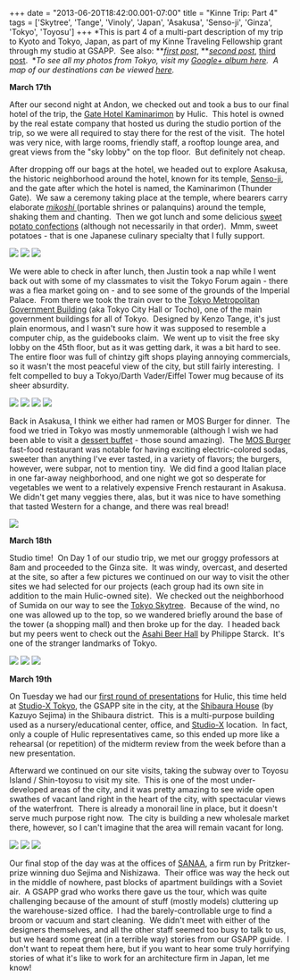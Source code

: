 +++
date = "2013-06-20T18:42:00.001-07:00"
title = "Kinne Trip: Part 4"
tags = ['Skytree', 'Tange', 'Vinoly', 'Japan', 'Asakusa', 'Senso-ji', 'Ginza', 'Tokyo', 'Toyosu']
+++
*This is part 4 of a multi-part description of my trip to Kyoto and  Tokyo, Japan, as part of my Kinne Traveling Fellowship grant through my  studio at GSAPP.  See also: ***[first post](http://notbuiltinaday.blogspot.com/2013/03/kinne-trip-japan.html)*, ***[second post](http://notbuiltinaday.blogspot.com/2013/03/kinne-trip-part-2.html)*, [third post](http://notbuiltinaday.blogspot.com/2013/06/kinne-trip-part-3.html).  **To see all my photos from Tokyo, visit my [Google+ album here](https://plus.google.com/photos/100923770373915082594/albums/5859035906123059745?authkey=CJLA38HsjZ361QE).  A map of our destinations can be viewed [here](https://maps.google.com/maps/ms?msid=201905433843519722823.0004d7ae9fa7b76b1b582&msa=0&ll=35.670232,139.704037&spn=0.022139,0.049567).*

**March 17th**

After our second night at Andon, we checked out and took a bus to our final hotel of the trip, the [Gate Hotel Kaminarimon](http://www.gate-hotel.jp/english.html) by Hulic.  This hotel is owned by the real estate company that hosted us during the studio portion of the trip, so we were all required to stay there for the rest of the visit.  The hotel was very nice, with large rooms, friendly staff, a rooftop lounge area, and great views from the "sky lobby" on the top floor.  But definitely not cheap.

After dropping off our bags at the hotel, we headed out to explore Asakusa, the historic neighborhood around the hotel, known for its temple, [Senso-ji](http://en.wikipedia.org/wiki/Sens%C5%8D-ji), and the gate after which the hotel is named, the Kaminarimon (Thunder Gate).  We saw a ceremony taking place at the temple, where bearers carry elaborate *[mikoshi ](http://en.wikipedia.org/wiki/Mikoshi)*(portable shrines or palanquins) around the temple, shaking them and chanting.  Then we got lunch and some delicious [sweet potato confections](http://hungry-note.blogspot.com/2012/07/japanese-sweet-potato-cake.html) (although not necessarily in that order).  Mmm, sweet potatoes - that is one Japanese culinary specialty that I fully support.

<img src="http://3.bp.blogspot.com/-WFWnRuptdPc/UcOjgRl2B4I/AAAAAAAACTs/97jqTQ4GZ4c/s1600/IMG_8908.jpg"/>

<img src="http://4.bp.blogspot.com/-7iWsAQQ9ISQ/UcOjaMSjJKI/AAAAAAAACSk/r5SpJIRaZ80/s1600/IMG_8933.jpg"/>

<img src="http://2.bp.blogspot.com/-2R68j6B4SLA/UcOjhXrwxyI/AAAAAAAACUI/E3VWzL8OBDo/s1600/IMG_8920.jpg"/>

We were able to check in after lunch, then Justin took a nap while I went back out with some of my classmates to visit the Tokyo Forum again - there was a flea market going on - and to see some of the grounds of the Imperial Palace.  From there we took the train over to the [Tokyo Metropolitan Government Building](http://en.wikipedia.org/wiki/Tokyo_Metropolitan_Government_Building) (aka Tokyo City Hall or Tocho), one of the main government buildings for all of Tokyo.  Designed by Kenzo Tange, it's just plain enormous, and I wasn't sure how it was supposed to resemble a computer chip, as the guidebooks claim.  We went up to visit the free sky lobby on the 45th floor, but as it was getting dark, it was a bit hard to see.  The entire floor was full of chintzy gift shops playing annoying commercials, so it wasn't the most peaceful view of the city, but still fairly interesting.  I felt compelled to buy a Tokyo/Darth Vader/Eiffel Tower mug because of its sheer absurdity.

<img src="http://3.bp.blogspot.com/-5setZFH35OU/UcOjeHdQ_AI/AAAAAAAACTA/YHylPR0ObvU/s1600/IMG_8956.jpg"/>

<img src="http://4.bp.blogspot.com/-Q-Df32whW0U/UcOjeUW02bI/AAAAAAAACTE/Jgp4qii2ctY/s1600/IMG_8970.jpg"/>

<img src="http://1.bp.blogspot.com/-DNDOpxkg-NM/UcOjfVmbahI/AAAAAAAACTU/-pwN0kVC5Do/s1600/IMG_8974.jpg"/>

<img src="http://3.bp.blogspot.com/-u_aOSToR8DA/UcOjfsq8yxI/AAAAAAAACTc/XD0_IQLkUzg/s1600/IMG_8984.jpg"/>

Back in Asakusa, I think we either had ramen or MOS Burger for dinner.  The food we tried in Tokyo was mostly unmemorable (although I wish we had been able to visit a [dessert buffet](http://vaneea.com/2010/03/all-you-can-eat-dessert-buffet-sweets.html) - those sound amazing).  The [MOS Burger](http://en.wikipedia.org/wiki/MOS_Burger) fast-food restaurant was notable for having exciting electric-colored sodas, sweeter than anything I've ever tasted, in a variety of flavors; the burgers, however, were subpar, not to mention tiny.  We did find a good Italian place in one far-away neighborhood, and one night we got so desperate for vegetables we went to a relatively expensive French restaurant in Asakusa.  We didn't get many veggies there, alas, but it was nice to have something that tasted Western for a change, and there was real bread!

<img src="http://3.bp.blogspot.com/-XB9AwWa622Q/UcOjgCcyN-I/AAAAAAAACTk/2gGZlgvQxak/s1600/IMG_9001.jpg"/>

**March 18th**

Studio time!  On Day 1 of our studio trip, we met our groggy professors at 8am and proceeded to the Ginza site.  It was windy, overcast, and deserted at the site, so after a few pictures we continued on our way to visit the other sites we had selected for our projects (each group had its own site in addition to the main Hulic-owned site).  We checked out the neighborhood of Sumida on our way to see the [Tokyo Skytree](http://en.wikipedia.org/wiki/Tokyo_Skytree).  Because of the wind, no one was allowed up to the top, so we wandered briefly around the base of the tower (a shopping mall) and then broke up for the day.  I headed back but my peers went to check out the [Asahi Beer Hall](http://en.wikipedia.org/wiki/Asahi_Beer_Hall) by Philippe Starck.  It's one of the stranger landmarks of Tokyo.

<img src="http://2.bp.blogspot.com/-Rt79_j51RaA/UcOlnEhDfBI/AAAAAAAACVM/IyFiALhFjQ0/s1600/IMG_9016.jpg"/>

<img src="http://4.bp.blogspot.com/-D3IGjV8KTT8/UcOlnJ8MObI/AAAAAAAACVE/m4Z863cCt-A/s1600/IMG_9032.jpg"/>

<img src="http://1.bp.blogspot.com/-iZK0wBGXYnc/UcOlnNYK8tI/AAAAAAAACVI/R4G4PNWc2nY/s1600/IMG_9035.jpg"/>

**March 19th**

On Tuesday we had our [first round of presentations](http://www.archiroid.sakura.ne.jp/studioxtokyogsapp/?p=1350) for Hulic, this time held at [Studio-X Tokyo](http://www.archiroid.sakura.ne.jp/studioxtokyogsapp/), the GSAPP site in the city, at the [Shibaura House](http://www.shibaurahouse.jp/about/) (by Kazuyo Sejima) in the Shibaura district.  This is a multi-purpose building used as a nursery/educational center, office, and [Studio-X](http://www.arch.columbia.edu/studio-x-global) location.  In fact, only a couple of Hulic representatives came, so this ended up more like a rehearsal (or repetition) of the midterm review from the week before than a new presentation.

Afterward we continued on our site visits, taking the subway over to Toyosu Island / Shin-toyosu to visit my site.  This is one of the most under-developed areas of the city, and it was pretty amazing to see wide open swathes of vacant land right in the heart of the city, with spectacular views of the waterfront.  There is already a monorail line in place, but it doesn't serve much purpose right now.  The city is building a new wholesale market there, however, so I can't imagine that the area will remain vacant for long.

<img src="http://4.bp.blogspot.com/-1LrqIQKQqoE/UcOpRl1_spI/AAAAAAAACVo/3mXYk8bhVY0/s1600/IMG_9047.jpg"/>

<img src="http://2.bp.blogspot.com/-golVeD2rmfE/UcOpSzzaDuI/AAAAAAAACWA/oN71_VQIx9s/s1600/IMG_9090.jpg"/>

<img src="http://1.bp.blogspot.com/-Gsx_DlLZ480/UcOpTq0xdoI/AAAAAAAACWQ/99GQ_4u21H4/s1600/IMG_9116.jpg"/>

Our final stop of the day was at the offices of [SANAA](http://en.wikipedia.org/wiki/SANAA), a firm run by Pritzker-prize winning duo Sejima and Nishizawa.  Their office was way the heck out in the middle of nowhere, past blocks of apartment buildings with a Soviet air.  A GSAPP grad who works there gave us the tour, which was quite challenging because of the amount of stuff (mostly models) cluttering up the warehouse-sized office.  I had the barely-controllable urge to find a broom or vacuum and start cleaning.  We didn't meet with either of the designers themselves, and all the other staff seemed too busy to talk to us, but we heard some great (in a terrible way) stories from our GSAPP guide.  I don't want to repeat them here, but if you want to hear some truly horrifying stories of what it's like to work for an architecture firm in Japan, let me know!
